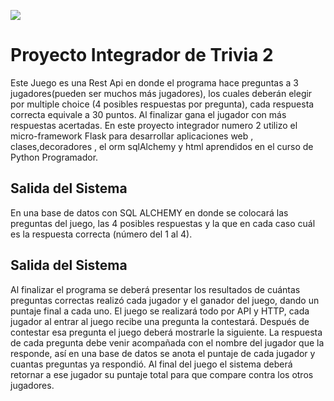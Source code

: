 ![](https://encrypted-tbn0.gstatic.com/images?q=tbn:ANd9GcTTeM27Oyxu76QALKZ4I4DfTdHnDmoNgiJ2rQ&usqp=CAU)
# Proyecto Integrador de Trivia 2
Este Juego es una Rest Api en donde el programa hace preguntas a 3 jugadores(pueden ser muchos más jugadores), los cuales deberán elegir por multiple choice (4 posibles respuestas por pregunta), cada respuesta correcta equivale a 30 puntos. Al finalizar gana el jugador con más respuestas acertadas.
En este proyecto integrador numero 2 utilizo el micro-framework Flask para desarrollar aplicaciones web , clases,decoradores , el orm sqlAlchemy y html aprendidos en el curso de Python Programador.

## Salida del Sistema
En una base de datos con SQL ALCHEMY en donde se colocará las preguntas del juego, las 4 posibles respuestas y la que en cada caso cuál es la respuesta correcta (número del 1 al 4).

## Salida del Sistema
Al finalizar el programa se deberá presentar los resultados de cuántas preguntas correctas realizó cada jugador y el ganador del juego, dando un puntaje final a cada uno. El juego se realizará todo por API y HTTP, cada jugador al entrar al juego recibe una pregunta la contestará. Después de contestar esa pregunta el juego deberá mostrarle la siguiente. La respuesta de cada pregunta debe venir acompañada con el nombre del jugador que la responde, así en una base de datos se anota el puntaje de cada jugador y cuantas preguntas ya respondió. Al final del juego el sistema deberá retornar a ese jugador su puntaje total para que compare contra los otros jugadores.


